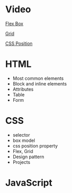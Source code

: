 # Video 

[Flex Box](https://www.youtube.com/watch?v=phWxA89Dy94)

[Grid](https://www.youtube.com/watch?v=EiNiSFIPIQE)

[CSS Position](https://www.youtube.com/watch?v=MxEtxo_AaZ4&t=438s)

# HTML
- Most common elements
- Block and inline elements
- Attributes
- Table
- Form

# CSS
- selector
- box model
- css position property
- Flex, Grid
- Design pattern
- Projects



# JavaScript
